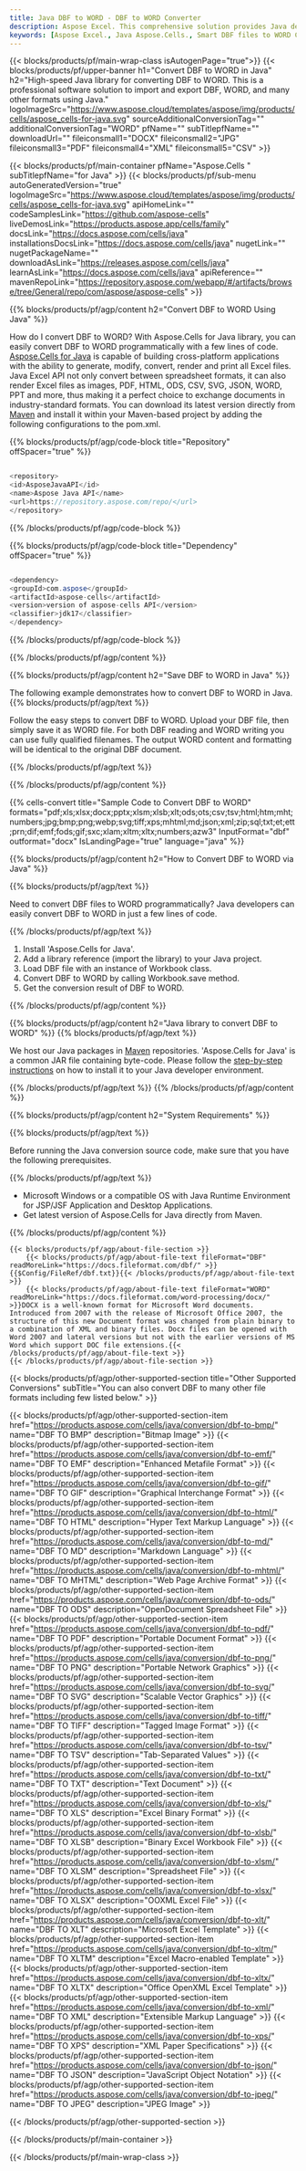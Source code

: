 ```yaml
---
title: Java DBF to WORD - DBF to WORD Converter
description: Aspose Excel. This comprehensive solution provides Java developers with a fully integrated approach to convert DBF to WORD format, enabling seamless saving of DBF data into WORD format using the Aspose.Cells library, all through efficient and customizable Java code.
keywords: [Aspose Excel., Java Aspose.Cells., Smart DBF files to WORD Converter for Java., Convert DBF to WORD in Java., DBF files to WORD Conversion in Java., Leverage intelligent data processing to automatically parse and save DBF into WORD format with high fidelity and code efficiency]
---
```


{{< blocks/products/pf/main-wrap-class isAutogenPage="true">}}
{{< blocks/products/pf/upper-banner h1="Convert DBF to WORD in Java" h2="High-speed Java library for converting DBF to WORD. This is a professional software solution to import and export DBF, WORD, and many other formats using Java." logoImageSrc="https://www.aspose.cloud/templates/aspose/img/products/cells/aspose_cells-for-java.svg" sourceAdditionalConversionTag="" additionalConversionTag="WORD" pfName="" subTitlepfName="" downloadUrl="" fileiconsmall1="DOCX" fileiconsmall2="JPG" fileiconsmall3="PDF" fileiconsmall4="XML" fileiconsmall5="CSV" >}}

{{< blocks/products/pf/main-container pfName="Aspose.Cells " subTitlepfName="for Java" >}}
{{< blocks/products/pf/sub-menu autoGeneratedVersion="true" logoImageSrc="https://www.aspose.cloud/templates/aspose/img/products/cells/aspose_cells-for-java.svg" apiHomeLink="" codeSamplesLink="https://github.com/aspose-cells" liveDemosLink="https://products.aspose.app/cells/family" docsLink="https://docs.aspose.com/cells/java" installationsDocsLink="https://docs.aspose.com/cells/java" nugetLink="" nugetPackageName="" downloadAsLink="https://releases.aspose.com/cells/java" learnAsLink="https://docs.aspose.com/cells/java" apiReference="" mavenRepoLink="https://repository.aspose.com/webapp/#/artifacts/browse/tree/General/repo/com/aspose/aspose-cells" >}}


{{% blocks/products/pf/agp/content h2="Convert DBF to WORD Using Java" %}}

How do I convert DBF to WORD? With Aspose.Cells for Java library, you can easily convert DBF to WORD programmatically with  a few lines of code. [Aspose.Cells for Java](https://products.aspose.com/cells/java) is capable of building cross-platform applications with the ability to generate, modify, convert, render and print all Excel files. Java Excel API not only convert between spreadsheet formats, it can also render Excel files as images, PDF, HTML, ODS, CSV, SVG, JSON, WORD, PPT and more, thus making it a perfect choice to exchange documents in industry-standard formats. You can download its latest version directly from [Maven](https://repository.aspose.com/webapp/#/artifacts/browse/tree/General/repo/com/aspose/aspose-cells) and install it within your Maven-based project by adding the following configurations to the pom.xml.

{{% blocks/products/pf/agp/code-block title="Repository" offSpacer="true" %}}

```cs

<repository>
<id>AsposeJavaAPI</id>
<name>Aspose Java API</name>
<url>https://repository.aspose.com/repo/</url>
</repository>

```

{{% /blocks/products/pf/agp/code-block %}}

{{% blocks/products/pf/agp/code-block title="Dependency" offSpacer="true" %}}

```cs

<dependency>
<groupId>com.aspose</groupId>
<artifactId>aspose-cells</artifactId>
<version>version of aspose-cells API</version>
<classifier>jdk17</classifier>
</dependency>

```

{{% /blocks/products/pf/agp/code-block %}}

{{% /blocks/products/pf/agp/content %}}

{{% blocks/products/pf/agp/content h2="Save DBF to WORD in Java" %}}

The following example demonstrates how to convert DBF to WORD in Java.
{{% blocks/products/pf/agp/text %}}

Follow the easy steps to convert DBF to WORD. Upload your DBF file, then simply save it as WORD file. For both DBF reading and WORD writing you can use fully qualified filenames. The output WORD content and formatting will be identical to the original DBF document.

{{% /blocks/products/pf/agp/text %}}

{{% /blocks/products/pf/agp/content %}}

{{% cells-convert title="Sample Code to Convert DBF to WORD" formats="pdf;xls;xlsx;docx;pptx;xlsm;xlsb;xlt;ods;ots;csv;tsv;html;htm;mht;numbers;jpg;bmp;png;webp;svg;tiff;xps;mhtml;md;json;xml;zip;sql;txt;et;ett;prn;dif;emf;fods;gif;sxc;xlam;xltm;xltx;numbers;azw3" InputFormat="dbf" outformat="docx" IsLandingPage="true" language="java" %}}

{{% blocks/products/pf/agp/content h2="How to Convert DBF to WORD via Java" %}}

{{% blocks/products/pf/agp/text %}}

Need to convert DBF files to WORD programmatically? Java developers can easily convert DBF to WORD in just a few lines of code.

{{% /blocks/products/pf/agp/text %}}

1.  Install 'Aspose.Cells for Java'.
1.  Add a library reference (import the library) to your Java project.
1.  Load DBF file with an instance of Workbook class.
1.  Convert DBF to WORD by calling Workbook.save method.
1.  Get the conversion result of DBF to WORD.

{{% /blocks/products/pf/agp/content %}}

{{% blocks/products/pf/agp/content h2="Java library to convert DBF to WORD" %}}
{{% blocks/products/pf/agp/text %}}

We host our Java packages in [Maven](https://repository.aspose.com/webapp/#/artifacts/browse/tree/General/repo/com/aspose/aspose-cells) repositories. 'Aspose.Cells for Java' is a common JAR file containing byte-code. Please follow the [step-by-step instructions](https://docs.aspose.com/cells/java/installation/) on how to install it to your Java developer environment.

{{% /blocks/products/pf/agp/text %}}
{{% /blocks/products/pf/agp/content %}}

{{% blocks/products/pf/agp/content h2="System Requirements" %}}

{{% blocks/products/pf/agp/text %}}

 Before running the Java conversion source code, make sure that you have the following prerequisites.

{{% /blocks/products/pf/agp/text %}}

- Microsoft Windows or a compatible OS with Java Runtime Environment for JSP/JSF Application and Desktop Applications.
- Get latest version of Aspose.Cells for Java directly from Maven.

{{% /blocks/products/pf/agp/content %}}

<!-- aboutfile Starts -->
    {{< blocks/products/pf/agp/about-file-section >}}
        {{< blocks/products/pf/agp/about-file-text fileFormat="DBF" readMoreLink="https://docs.fileformat.com/dbf/" >}}{{$Config/FileRef/dbf.txt}}{{< /blocks/products/pf/agp/about-file-text >}}
        {{< blocks/products/pf/agp/about-file-text fileFormat="WORD" readMoreLink="https://docs.fileformat.com/word-processing/docx/" >}}DOCX is a well-known format for Microsoft Word documents. Introduced from 2007 with the release of Microsoft Office 2007, the structure of this new Document format was changed from plain binary to a combination of XML and binary files. Docx files can be opened with Word 2007 and lateral versions but not with the earlier versions of MS Word which support DOC file extensions.{{< /blocks/products/pf/agp/about-file-text >}}
    {{< /blocks/products/pf/agp/about-file-section >}}
<!-- aboutfile Ends -->

{{< blocks/products/pf/agp/other-supported-section title="Other Supported Conversions" subTitle="You can also convert DBF to many other file formats including few listed below." >}}

{{< blocks/products/pf/agp/other-supported-section-item href="https://products.aspose.com/cells/java/conversion/dbf-to-bmp/" name="DBF TO BMP" description="Bitmap Image" >}}
{{< blocks/products/pf/agp/other-supported-section-item href="https://products.aspose.com/cells/java/conversion/dbf-to-emf/" name="DBF TO EMF" description="Enhanced Metafile Format" >}}
{{< blocks/products/pf/agp/other-supported-section-item href="https://products.aspose.com/cells/java/conversion/dbf-to-gif/" name="DBF TO GIF" description="Graphical Interchange Format" >}}
{{< blocks/products/pf/agp/other-supported-section-item href="https://products.aspose.com/cells/java/conversion/dbf-to-html/" name="DBF TO HTML" description="Hyper Text Markup Language" >}}
{{< blocks/products/pf/agp/other-supported-section-item href="https://products.aspose.com/cells/java/conversion/dbf-to-md/" name="DBF TO MD" description="Markdown Language" >}}
{{< blocks/products/pf/agp/other-supported-section-item href="https://products.aspose.com/cells/java/conversion/dbf-to-mhtml/" name="DBF TO MHTML" description="Web Page Archive Format" >}}
{{< blocks/products/pf/agp/other-supported-section-item href="https://products.aspose.com/cells/java/conversion/dbf-to-ods/" name="DBF TO ODS" description="OpenDocument Spreadsheet File" >}}
{{< blocks/products/pf/agp/other-supported-section-item href="https://products.aspose.com/cells/java/conversion/dbf-to-pdf/" name="DBF TO PDF" description="Portable Document Format" >}}
{{< blocks/products/pf/agp/other-supported-section-item href="https://products.aspose.com/cells/java/conversion/dbf-to-png/" name="DBF TO PNG" description="Portable Network Graphics" >}}
{{< blocks/products/pf/agp/other-supported-section-item href="https://products.aspose.com/cells/java/conversion/dbf-to-svg/" name="DBF TO SVG" description="Scalable Vector Graphics" >}}
{{< blocks/products/pf/agp/other-supported-section-item href="https://products.aspose.com/cells/java/conversion/dbf-to-tiff/" name="DBF TO TIFF" description="Tagged Image Format" >}}
{{< blocks/products/pf/agp/other-supported-section-item href="https://products.aspose.com/cells/java/conversion/dbf-to-tsv/" name="DBF TO TSV" description="Tab-Separated Values" >}}
{{< blocks/products/pf/agp/other-supported-section-item href="https://products.aspose.com/cells/java/conversion/dbf-to-txt/" name="DBF TO TXT" description="Text Document" >}}
{{< blocks/products/pf/agp/other-supported-section-item href="https://products.aspose.com/cells/java/conversion/dbf-to-xls/" name="DBF TO XLS" description="Excel Binary Format" >}}
{{< blocks/products/pf/agp/other-supported-section-item href="https://products.aspose.com/cells/java/conversion/dbf-to-xlsb/" name="DBF TO XLSB" description="Binary Excel Workbook File" >}}
{{< blocks/products/pf/agp/other-supported-section-item href="https://products.aspose.com/cells/java/conversion/dbf-to-xlsm/" name="DBF TO XLSM" description="Spreadsheet File" >}}
{{< blocks/products/pf/agp/other-supported-section-item href="https://products.aspose.com/cells/java/conversion/dbf-to-xlsx/" name="DBF TO XLSX" description="OOXML Excel File" >}}
{{< blocks/products/pf/agp/other-supported-section-item href="https://products.aspose.com/cells/java/conversion/dbf-to-xlt/" name="DBF TO XLT" description="Microsoft Excel Template" >}}
{{< blocks/products/pf/agp/other-supported-section-item href="https://products.aspose.com/cells/java/conversion/dbf-to-xltm/" name="DBF TO XLTM" description="Excel Macro-enabled Template" >}}
{{< blocks/products/pf/agp/other-supported-section-item href="https://products.aspose.com/cells/java/conversion/dbf-to-xltx/" name="DBF TO XLTX" description="Office OpenXML Excel Template" >}}
{{< blocks/products/pf/agp/other-supported-section-item href="https://products.aspose.com/cells/java/conversion/dbf-to-xml/" name="DBF TO XML" description="Extensible Markup Language" >}}
{{< blocks/products/pf/agp/other-supported-section-item href="https://products.aspose.com/cells/java/conversion/dbf-to-xps/" name="DBF TO XPS" description="XML Paper Specifications" >}}
{{< blocks/products/pf/agp/other-supported-section-item href="https://products.aspose.com/cells/java/conversion/dbf-to-json/" name="DBF TO JSON" description="JavaScript Object Notation" >}}
{{< blocks/products/pf/agp/other-supported-section-item href="https://products.aspose.com/cells/java/conversion/dbf-to-jpeg/" name="DBF TO JPEG" description="JPEG Image" >}}

{{< /blocks/products/pf/agp/other-supported-section >}}

{{< /blocks/products/pf/main-container >}}
    
{{< /blocks/products/pf/main-wrap-class >}}
